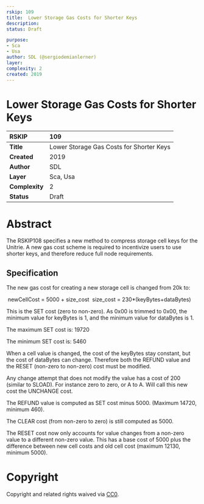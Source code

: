 ```yaml
---
rskip: 109
title:  Lower Storage Gas Costs for Shorter Keys 
description: 
status: Draft

purpose: 
- Sca
- Usa
author: SDL (@sergiodemianlerner)
layer: 
complexity: 2
created: 2019
---
```

#  Lower Storage Gas Costs for Shorter Keys

| RSKIP          | 109                                      |
| :------------- | :--------------------------------------- |
| **Title**      | Lower Storage Gas Costs for Shorter Keys |
| **Created**    | 2019                                     |
| **Author**     | SDL                                      |
| **Layer**      | Sca, Usa                                 |
| **Complexity** | 2                                        |
| **Status**     | Draft                                    |

# Abstract

The RSKIP108 specifies a new method to compress storage cell keys for the Unitrie. A new gas cost scheme is required to incentivize users to use shorter keys, and therefore reduce full node requirements. 



## Specification

 

The new gas cost for creating a new storage cell is changed from 20k to:

​	newCellCost = 5000 + size_cost
​	size_cost = 230*(keyBytes+dataBytes)

This is the SET cost (zero to non-zero). As 0x00 is trimmed to 0x00, the minimum value for keyBytes is 1, and the minimum value for dataBytes is 1.

The maximum SET cost is: 19720

The minimum SET cost is: 5460

When a cell value is changed, the cost of the keyBytes stay constant, but the cost of dataBytes can change. Therefore both the REFUND value and the RESET (non-zero to non-zero) cost must be modified.

Any change attempt that does not modify the value has a cost of 200 (similar to SLOAD).  For instance zero to zero, or A to A. Will call this new cost the UNCHANGE cost.

The REFUND value is computed as SET cost minus 5000. (Maximum 14720, minimum 460).

The CLEAR cost (from non-zero to zero) is still computed as 5000.

The RESET cost now only accounts for value changes from a non-zero value to a different non-zero value. This has a base cost of 5000 plus the difference between new cell costs and old cell cost (maximum 12130, minimum 5000).



# **Copyright**

Copyright and related rights waived via [CC0](https://creativecommons.org/publicdomain/zero/1.0/).



```

```
